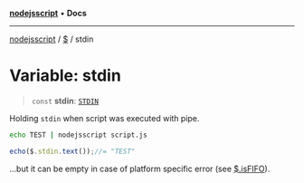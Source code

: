 [**nodejsscript**](../../../README.md) • **Docs**

***

[nodejsscript](../../../README.md) / [$](../README.md) / stdin

# Variable: stdin

> `const` **stdin**: [`STDIN`](../interfaces/STDIN.md)

Holding `stdin` when script was executed with pipe.
```bash
echo TEST | nodejsscript script.js
```
```javascript
echo($.stdin.text());//= "TEST"
```
…but it can be empty in case of platform specific error (see [$.isFIFO](../functions/isFIFO.md)).
